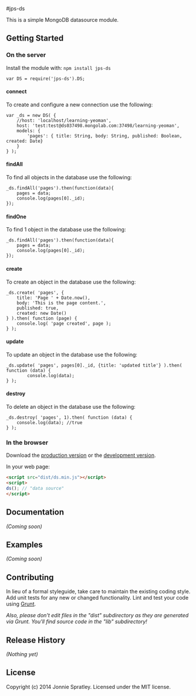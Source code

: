 #jps-ds

This is a simple MongoDB datasource module.

Getting Started
---------------

### On the server

Install the module with: `npm install jps-ds`

```
var DS = require('jps-ds').DS;
```

#### connect

To create and configure a new connection use the following:

```
var _ds = new DS( {
	//host: 'localhost/learning-yeoman',
	host: 'test:test@ds037498.mongolab.com:37498/learning-yeoman',
	models: {
		'pages': { title: String, body: String, published: Boolean, created: Date}
	}
} );
```

#### findAll

To find all objects in the database use the following:

```
_ds.findAll('pages').then(function(data){
	pages = data;
	console.log(pages[0]._id);
});
```

#### findOne

To find 1 object in the database use the following:

```
_ds.findAll('pages').then(function(data){
	pages = data;
	console.log(pages[0]._id);
});
```

#### create

To create an object in the database use the following:

```
_ds.create( 'pages', {
	title: 'Page ' + Date.now(),
	body: 'This is the page content.',
	published: true,
	created: new Date()
} ).then( function (page) {
	console.log( 'page created', page );
} );
```

#### update

To update an object in the database use the following:

```
_ds.update( 'pages', pages[0]._id, {title: 'updated title'} ).then( function (data) {
		console.log(data);
} );
```

#### destroy

To delete an object in the database use the following:

```
_ds.destroy( 'pages', 1).then( function (data) {
    console.log(data); //true
} );
```

### In the browser

Download the [production version](https://raw.github.com/jonniespratley/ds/master/dist/jps-ds.min.js) or the [development version](https://raw.github.com/jonniespratley/ds/master/dist/jps-ds.js).

In your web page:

```html
<script src="dist/ds.min.js"></script>
<script>
ds(); // "data source"
</script>
```

Documentation
-------------

*(Coming soon)*

Examples
--------

*(Coming soon)*

Contributing
------------

In lieu of a formal styleguide, take care to maintain the existing coding style. Add unit tests for any new or changed functionality. Lint and test your code using [Grunt](http://gruntjs.com/).

*Also, please don't edit files in the "dist" subdirectory as they are generated via Grunt. You'll find source code in the "lib" subdirectory!*

Release History
---------------

*(Nothing yet)*

License
-------

Copyright (c) 2014 Jonnie Spratley. Licensed under the MIT license.
